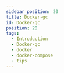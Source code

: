 ```yaml
---
sidebar_position: 20
title: Docker-gc
id: Docker-gc
position: 20
tags:
  - Introduction
  - Docker-gc
  - docker
  - docker-compose
  - tips
---
```

